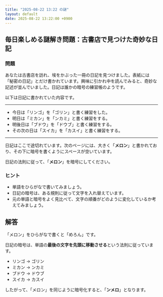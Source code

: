 ```yaml
---
title: "2025-08-22 13:22 の謎"
layout: default
date: 2025-08-22 13:22:00 +0900
---
```

## 毎日楽しめる謎解き問題：古書店で見つけた奇妙な日記

### 問題

あなたは古書店を訪れ、埃をかぶった一冊の日記を見つけました。表紙には「秘密の日記」とだけ書かれています。興味に引かれ中を読んでみると、奇妙な記述が並んでいました。日記は誰かの暗号の練習帳のようです。

以下は日記に書かれていた内容です。

---

*   今日は「リンゴ」を「ゴリン」と書く練習をした。
*   明日は「ミカン」を「ンカミ」と書く練習をする。
*   明後日は「ブドウ」を「ドウブ」と書く練習をする。
*   その次の日は「スイカ」を「カスイ」と書く練習をする。

---

日記はここで途切れています。次のページには、大きく「**メロン**」と書かれており、その下に暗号を書くようにスペースが空いています。

日記の法則に従って、「**メロン**」を暗号にしてください。

### ヒント

*   単語をひらがなで書いてみましょう。
*   日記の暗号は、ある規則に従って文字を入れ替えています。
*   元の単語と暗号をよく見比べて、文字の順番がどのように変化しているか考えてみましょう。

## 解答

「メロン」をひらがなで書くと「めろん」です。

日記の暗号は、単語の**最後の文字を先頭に移動させる**という法則に従っています。

*   リンゴ → ゴリン
*   ミカン → ンカミ
*   ブドウ → ドウブ
*   スイカ → カスイ

したがって、「メロン」を同じように暗号化すると、「**ンメロ**」となります。
